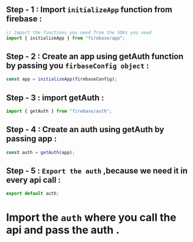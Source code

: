 ## Step - 1 : Import `initializeApp` function from firebase : 
```jsx
// Import the functions you need from the SDKs you need
import { initializeApp } from "firebase/app";
```
## Step - 2 : Create an app using getAuth function by passing you `firbaseConfig object` :
```jsx
const app = initializeApp(firebaseConfig);
```
## Step - 3 : import getAuth :
```jsx
import { getAuth } from "firebase/auth";
```
## Step - 4 : Create an auth using getAuth by passing app : 
```jsx
const auth = getAuth(app);
```
## Step - 5 : `Export the auth` ,because we need it in every api call :
```jsx
export default auth;
```
# Import the `auth` where you call the api and pass the auth .
